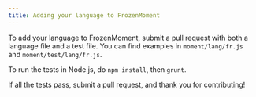 ```yaml
---
title: Adding your language to FrozenMoment
---
```



To add your language to FrozenMoment, submit a pull request with both a language file and a test file. You can find examples in `moment/lang/fr.js` and `moment/test/lang/fr.js`.

To run the tests in Node.js, do `npm install`, then `grunt`.

If all the tests pass, submit a pull request, and thank you for contributing!
